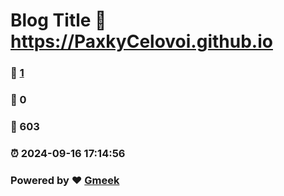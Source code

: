 # Blog Title :link: https://PaxkyCelovoi.github.io 
### :page_facing_up: [1](https://PaxkyCelovoi.github.io/tag.html) 
### :speech_balloon: 0 
### :hibiscus: 603 
### :alarm_clock: 2024-09-16 17:14:56 
### Powered by :heart: [Gmeek](https://github.com/Meekdai/Gmeek)
